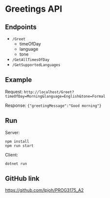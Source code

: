 # Greetings API

## Endpoints

* ```/Greet```
    * timeOfDay
    * language
    * tone
* ```/GetAllTimesOfDay```
* ```/GetSupportedLanguages```

## Example

Request: ```http://localhost/Greet?timeOfDay=Morning&language=English&tone=Formal```

Response: ```{"greetingMessage":"Good morning"}```

## Run
Server:

```
npm install
npm run start
```

Client:

```
dotnet run
```

## GitHub link
https://github.com/lpjoh/PROG3175_A2